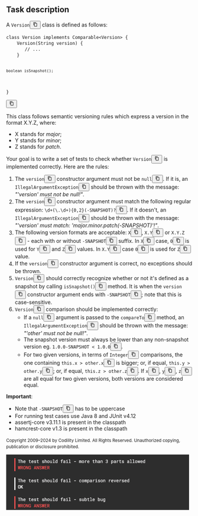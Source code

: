 <div class="TaskDescription__StandardTaskDescription-sc-7m9k5q-3 kHwARi"><h2 class="mod-hidden">Task description</h2><div class="TaskDescription__TaskContentWrapper-sc-7m9k5q-2 task-description-content"><p>A <code>Version<span><button class="sc-jSMfEi irFEjw rondo-Typography__root sc-ftvSup gavPPr rondo-Button__root ghost-variant start-icon compact icon CopyableCodeElements__InlineCopyRondoButton-sc-1mdtehs-1 crZcmy basic" type="button" data-analytics-id="task-description:copy-button"><div class="rondo-Button__content-container"><div class="sc-papXJ bYSwmX rondo-Button__icon-wrapper"><svg xmlns="http://www.w3.org/2000/svg" width="1em" height="1em" viewBox="0 0 24 24"><g fill="none" fill-rule="evenodd"><path d="M0 0h24v24H0z"></path><path fill="currentColor" d="M15.117 2H5.29C4.305 2 3.5 2.818 3.5 3.818v11.833a.895.895 0 0 0 1.79 0V3.818h9.827a.91.91 0 0 0 0-1.818m3.594 3.636H8.868c-.984 0-1.79.819-1.79 1.819v12.727c0 1 .806 1.818 1.79 1.818h9.843c.984 0 1.789-.818 1.789-1.818V7.455c0-1-.805-1.819-1.79-1.819m-1 14.546H9.868a1 1 0 0 1-1-1V8.455a1 1 0 0 1 1-1h7.843a1 1 0 0 1 1 1v10.727a1 1 0 0 1-1 1"></path></g></svg></div></div></button></span></code> class is defined as follows:</p>
<pre class="CopyableCodeElements__StyledPre-sc-1mdtehs-0 dhpwcq"><code class="language-java">class Version implements Comparable&lt;Version&gt; {
    Version(String version) {
       // ...
    }

    boolean isSnapshot();
}
</code><div><button class="sc-jSMfEi irFEjw rondo-Typography__root sc-ftvSup gavPPr rondo-Button__root ghost-variant start-icon compact icon basic" type="button" data-analytics-id="task-description:copy-button"><div class="rondo-Button__content-container"><div class="sc-papXJ bYSwmX rondo-Button__icon-wrapper"><svg xmlns="http://www.w3.org/2000/svg" width="1em" height="1em" viewBox="0 0 24 24"><g fill="none" fill-rule="evenodd"><path d="M0 0h24v24H0z"></path><path fill="currentColor" d="M15.117 2H5.29C4.305 2 3.5 2.818 3.5 3.818v11.833a.895.895 0 0 0 1.79 0V3.818h9.827a.91.91 0 0 0 0-1.818m3.594 3.636H8.868c-.984 0-1.79.819-1.79 1.819v12.727c0 1 .806 1.818 1.79 1.818h9.843c.984 0 1.789-.818 1.789-1.818V7.455c0-1-.805-1.819-1.79-1.819m-1 14.546H9.868a1 1 0 0 1-1-1V8.455a1 1 0 0 1 1-1h7.843a1 1 0 0 1 1 1v10.727a1 1 0 0 1-1 1"></path></g></svg></div></div></button></div></pre>
<p>This class follows semantic versioning rules which express a version in the format X.Y.Z, where:</p>
<ul>
<li>X stands for <em>major</em>;</li>
<li>Y stands for <em>minor</em>;</li>
<li>Z stands for <em>patch</em>.</li>
</ul>
<p>Your goal is to write a set of tests to check whether <code>Version<span><button class="sc-jSMfEi irFEjw rondo-Typography__root sc-ftvSup gavPPr rondo-Button__root ghost-variant start-icon compact icon CopyableCodeElements__InlineCopyRondoButton-sc-1mdtehs-1 crZcmy basic" type="button" data-analytics-id="task-description:copy-button"><div class="rondo-Button__content-container"><div class="sc-papXJ bYSwmX rondo-Button__icon-wrapper"><svg xmlns="http://www.w3.org/2000/svg" width="1em" height="1em" viewBox="0 0 24 24"><g fill="none" fill-rule="evenodd"><path d="M0 0h24v24H0z"></path><path fill="currentColor" d="M15.117 2H5.29C4.305 2 3.5 2.818 3.5 3.818v11.833a.895.895 0 0 0 1.79 0V3.818h9.827a.91.91 0 0 0 0-1.818m3.594 3.636H8.868c-.984 0-1.79.819-1.79 1.819v12.727c0 1 .806 1.818 1.79 1.818h9.843c.984 0 1.789-.818 1.789-1.818V7.455c0-1-.805-1.819-1.79-1.819m-1 14.546H9.868a1 1 0 0 1-1-1V8.455a1 1 0 0 1 1-1h7.843a1 1 0 0 1 1 1v10.727a1 1 0 0 1-1 1"></path></g></svg></div></div></button></span></code> is implemented correctly. Here are the rules:</p>
<ol>
<li>The <code>version<span><button class="sc-jSMfEi irFEjw rondo-Typography__root sc-ftvSup gavPPr rondo-Button__root ghost-variant start-icon compact icon CopyableCodeElements__InlineCopyRondoButton-sc-1mdtehs-1 crZcmy basic" type="button" data-analytics-id="task-description:copy-button"><div class="rondo-Button__content-container"><div class="sc-papXJ bYSwmX rondo-Button__icon-wrapper"><svg xmlns="http://www.w3.org/2000/svg" width="1em" height="1em" viewBox="0 0 24 24"><g fill="none" fill-rule="evenodd"><path d="M0 0h24v24H0z"></path><path fill="currentColor" d="M15.117 2H5.29C4.305 2 3.5 2.818 3.5 3.818v11.833a.895.895 0 0 0 1.79 0V3.818h9.827a.91.91 0 0 0 0-1.818m3.594 3.636H8.868c-.984 0-1.79.819-1.79 1.819v12.727c0 1 .806 1.818 1.79 1.818h9.843c.984 0 1.789-.818 1.789-1.818V7.455c0-1-.805-1.819-1.79-1.819m-1 14.546H9.868a1 1 0 0 1-1-1V8.455a1 1 0 0 1 1-1h7.843a1 1 0 0 1 1 1v10.727a1 1 0 0 1-1 1"></path></g></svg></div></div></button></span></code> constructor argument must not be <code>null<span><button class="sc-jSMfEi irFEjw rondo-Typography__root sc-ftvSup gavPPr rondo-Button__root ghost-variant start-icon compact icon CopyableCodeElements__InlineCopyRondoButton-sc-1mdtehs-1 crZcmy basic" type="button" data-analytics-id="task-description:copy-button"><div class="rondo-Button__content-container"><div class="sc-papXJ bYSwmX rondo-Button__icon-wrapper"><svg xmlns="http://www.w3.org/2000/svg" width="1em" height="1em" viewBox="0 0 24 24"><g fill="none" fill-rule="evenodd"><path d="M0 0h24v24H0z"></path><path fill="currentColor" d="M15.117 2H5.29C4.305 2 3.5 2.818 3.5 3.818v11.833a.895.895 0 0 0 1.79 0V3.818h9.827a.91.91 0 0 0 0-1.818m3.594 3.636H8.868c-.984 0-1.79.819-1.79 1.819v12.727c0 1 .806 1.818 1.79 1.818h9.843c.984 0 1.789-.818 1.789-1.818V7.455c0-1-.805-1.819-1.79-1.819m-1 14.546H9.868a1 1 0 0 1-1-1V8.455a1 1 0 0 1 1-1h7.843a1 1 0 0 1 1 1v10.727a1 1 0 0 1-1 1"></path></g></svg></div></div></button></span></code>. If it is, an <code>IllegalArgumentException<span><button class="sc-jSMfEi irFEjw rondo-Typography__root sc-ftvSup gavPPr rondo-Button__root ghost-variant start-icon compact icon CopyableCodeElements__InlineCopyRondoButton-sc-1mdtehs-1 crZcmy basic" type="button" data-analytics-id="task-description:copy-button"><div class="rondo-Button__content-container"><div class="sc-papXJ bYSwmX rondo-Button__icon-wrapper"><svg xmlns="http://www.w3.org/2000/svg" width="1em" height="1em" viewBox="0 0 24 24"><g fill="none" fill-rule="evenodd"><path d="M0 0h24v24H0z"></path><path fill="currentColor" d="M15.117 2H5.29C4.305 2 3.5 2.818 3.5 3.818v11.833a.895.895 0 0 0 1.79 0V3.818h9.827a.91.91 0 0 0 0-1.818m3.594 3.636H8.868c-.984 0-1.79.819-1.79 1.819v12.727c0 1 .806 1.818 1.79 1.818h9.843c.984 0 1.789-.818 1.789-1.818V7.455c0-1-.805-1.819-1.79-1.819m-1 14.546H9.868a1 1 0 0 1-1-1V8.455a1 1 0 0 1 1-1h7.843a1 1 0 0 1 1 1v10.727a1 1 0 0 1-1 1"></path></g></svg></div></div></button></span></code> should be thrown with the message: <em>"'version' must not be null!"</em>.</li>
<li>The <code>version<span><button class="sc-jSMfEi irFEjw rondo-Typography__root sc-ftvSup gavPPr rondo-Button__root ghost-variant start-icon compact icon CopyableCodeElements__InlineCopyRondoButton-sc-1mdtehs-1 crZcmy basic" type="button" data-analytics-id="task-description:copy-button"><div class="rondo-Button__content-container"><div class="sc-papXJ bYSwmX rondo-Button__icon-wrapper"><svg xmlns="http://www.w3.org/2000/svg" width="1em" height="1em" viewBox="0 0 24 24"><g fill="none" fill-rule="evenodd"><path d="M0 0h24v24H0z"></path><path fill="currentColor" d="M15.117 2H5.29C4.305 2 3.5 2.818 3.5 3.818v11.833a.895.895 0 0 0 1.79 0V3.818h9.827a.91.91 0 0 0 0-1.818m3.594 3.636H8.868c-.984 0-1.79.819-1.79 1.819v12.727c0 1 .806 1.818 1.79 1.818h9.843c.984 0 1.789-.818 1.789-1.818V7.455c0-1-.805-1.819-1.79-1.819m-1 14.546H9.868a1 1 0 0 1-1-1V8.455a1 1 0 0 1 1-1h7.843a1 1 0 0 1 1 1v10.727a1 1 0 0 1-1 1"></path></g></svg></div></div></button></span></code> constructor argument must match the following regular expression: <code>\d+(\.\d+){0,2}(-SNAPSHOT)?<span><button class="sc-jSMfEi irFEjw rondo-Typography__root sc-ftvSup gavPPr rondo-Button__root ghost-variant start-icon compact icon CopyableCodeElements__InlineCopyRondoButton-sc-1mdtehs-1 crZcmy basic" type="button" data-analytics-id="task-description:copy-button"><div class="rondo-Button__content-container"><div class="sc-papXJ bYSwmX rondo-Button__icon-wrapper"><svg xmlns="http://www.w3.org/2000/svg" width="1em" height="1em" viewBox="0 0 24 24"><g fill="none" fill-rule="evenodd"><path d="M0 0h24v24H0z"></path><path fill="currentColor" d="M15.117 2H5.29C4.305 2 3.5 2.818 3.5 3.818v11.833a.895.895 0 0 0 1.79 0V3.818h9.827a.91.91 0 0 0 0-1.818m3.594 3.636H8.868c-.984 0-1.79.819-1.79 1.819v12.727c0 1 .806 1.818 1.79 1.818h9.843c.984 0 1.789-.818 1.789-1.818V7.455c0-1-.805-1.819-1.79-1.819m-1 14.546H9.868a1 1 0 0 1-1-1V8.455a1 1 0 0 1 1-1h7.843a1 1 0 0 1 1 1v10.727a1 1 0 0 1-1 1"></path></g></svg></div></div></button></span></code>. If it doesn't, an <code>IllegalArgumentException<span><button class="sc-jSMfEi irFEjw rondo-Typography__root sc-ftvSup gavPPr rondo-Button__root ghost-variant start-icon compact icon CopyableCodeElements__InlineCopyRondoButton-sc-1mdtehs-1 crZcmy basic" type="button" data-analytics-id="task-description:copy-button"><div class="rondo-Button__content-container"><div class="sc-papXJ bYSwmX rondo-Button__icon-wrapper"><svg xmlns="http://www.w3.org/2000/svg" width="1em" height="1em" viewBox="0 0 24 24"><g fill="none" fill-rule="evenodd"><path d="M0 0h24v24H0z"></path><path fill="currentColor" d="M15.117 2H5.29C4.305 2 3.5 2.818 3.5 3.818v11.833a.895.895 0 0 0 1.79 0V3.818h9.827a.91.91 0 0 0 0-1.818m3.594 3.636H8.868c-.984 0-1.79.819-1.79 1.819v12.727c0 1 .806 1.818 1.79 1.818h9.843c.984 0 1.789-.818 1.789-1.818V7.455c0-1-.805-1.819-1.79-1.819m-1 14.546H9.868a1 1 0 0 1-1-1V8.455a1 1 0 0 1 1-1h7.843a1 1 0 0 1 1 1v10.727a1 1 0 0 1-1 1"></path></g></svg></div></div></button></span></code> should be thrown with the message: <em>"'version' must match: 'major.minor.patch(-SNAPSHOT)'!"</em>.</li>
<li>The following version formats are acceptable: <code>X<span><button class="sc-jSMfEi irFEjw rondo-Typography__root sc-ftvSup gavPPr rondo-Button__root ghost-variant start-icon compact icon CopyableCodeElements__InlineCopyRondoButton-sc-1mdtehs-1 crZcmy basic" type="button" data-analytics-id="task-description:copy-button"><div class="rondo-Button__content-container"><div class="sc-papXJ bYSwmX rondo-Button__icon-wrapper"><svg xmlns="http://www.w3.org/2000/svg" width="1em" height="1em" viewBox="0 0 24 24"><g fill="none" fill-rule="evenodd"><path d="M0 0h24v24H0z"></path><path fill="currentColor" d="M15.117 2H5.29C4.305 2 3.5 2.818 3.5 3.818v11.833a.895.895 0 0 0 1.79 0V3.818h9.827a.91.91 0 0 0 0-1.818m3.594 3.636H8.868c-.984 0-1.79.819-1.79 1.819v12.727c0 1 .806 1.818 1.79 1.818h9.843c.984 0 1.789-.818 1.789-1.818V7.455c0-1-.805-1.819-1.79-1.819m-1 14.546H9.868a1 1 0 0 1-1-1V8.455a1 1 0 0 1 1-1h7.843a1 1 0 0 1 1 1v10.727a1 1 0 0 1-1 1"></path></g></svg></div></div></button></span></code>, <code>X.Y<span><button class="sc-jSMfEi irFEjw rondo-Typography__root sc-ftvSup gavPPr rondo-Button__root ghost-variant start-icon compact icon CopyableCodeElements__InlineCopyRondoButton-sc-1mdtehs-1 crZcmy basic" type="button" data-analytics-id="task-description:copy-button"><div class="rondo-Button__content-container"><div class="sc-papXJ bYSwmX rondo-Button__icon-wrapper"><svg xmlns="http://www.w3.org/2000/svg" width="1em" height="1em" viewBox="0 0 24 24"><g fill="none" fill-rule="evenodd"><path d="M0 0h24v24H0z"></path><path fill="currentColor" d="M15.117 2H5.29C4.305 2 3.5 2.818 3.5 3.818v11.833a.895.895 0 0 0 1.79 0V3.818h9.827a.91.91 0 0 0 0-1.818m3.594 3.636H8.868c-.984 0-1.79.819-1.79 1.819v12.727c0 1 .806 1.818 1.79 1.818h9.843c.984 0 1.789-.818 1.789-1.818V7.455c0-1-.805-1.819-1.79-1.819m-1 14.546H9.868a1 1 0 0 1-1-1V8.455a1 1 0 0 1 1-1h7.843a1 1 0 0 1 1 1v10.727a1 1 0 0 1-1 1"></path></g></svg></div></div></button></span></code> or <code>X.Y.Z<span><button class="sc-jSMfEi irFEjw rondo-Typography__root sc-ftvSup gavPPr rondo-Button__root ghost-variant start-icon compact icon CopyableCodeElements__InlineCopyRondoButton-sc-1mdtehs-1 crZcmy basic" type="button" data-analytics-id="task-description:copy-button"><div class="rondo-Button__content-container"><div class="sc-papXJ bYSwmX rondo-Button__icon-wrapper"><svg xmlns="http://www.w3.org/2000/svg" width="1em" height="1em" viewBox="0 0 24 24"><g fill="none" fill-rule="evenodd"><path d="M0 0h24v24H0z"></path><path fill="currentColor" d="M15.117 2H5.29C4.305 2 3.5 2.818 3.5 3.818v11.833a.895.895 0 0 0 1.79 0V3.818h9.827a.91.91 0 0 0 0-1.818m3.594 3.636H8.868c-.984 0-1.79.819-1.79 1.819v12.727c0 1 .806 1.818 1.79 1.818h9.843c.984 0 1.789-.818 1.789-1.818V7.455c0-1-.805-1.819-1.79-1.819m-1 14.546H9.868a1 1 0 0 1-1-1V8.455a1 1 0 0 1 1-1h7.843a1 1 0 0 1 1 1v10.727a1 1 0 0 1-1 1"></path></g></svg></div></div></button></span></code> - each with or without <code>-SNAPSHOT<span><button class="sc-jSMfEi irFEjw rondo-Typography__root sc-ftvSup gavPPr rondo-Button__root ghost-variant start-icon compact icon CopyableCodeElements__InlineCopyRondoButton-sc-1mdtehs-1 crZcmy basic" type="button" data-analytics-id="task-description:copy-button"><div class="rondo-Button__content-container"><div class="sc-papXJ bYSwmX rondo-Button__icon-wrapper"><svg xmlns="http://www.w3.org/2000/svg" width="1em" height="1em" viewBox="0 0 24 24"><g fill="none" fill-rule="evenodd"><path d="M0 0h24v24H0z"></path><path fill="currentColor" d="M15.117 2H5.29C4.305 2 3.5 2.818 3.5 3.818v11.833a.895.895 0 0 0 1.79 0V3.818h9.827a.91.91 0 0 0 0-1.818m3.594 3.636H8.868c-.984 0-1.79.819-1.79 1.819v12.727c0 1 .806 1.818 1.79 1.818h9.843c.984 0 1.789-.818 1.789-1.818V7.455c0-1-.805-1.819-1.79-1.819m-1 14.546H9.868a1 1 0 0 1-1-1V8.455a1 1 0 0 1 1-1h7.843a1 1 0 0 1 1 1v10.727a1 1 0 0 1-1 1"></path></g></svg></div></div></button></span></code> suffix. In <code>X<span><button class="sc-jSMfEi irFEjw rondo-Typography__root sc-ftvSup gavPPr rondo-Button__root ghost-variant start-icon compact icon CopyableCodeElements__InlineCopyRondoButton-sc-1mdtehs-1 crZcmy basic" type="button" data-analytics-id="task-description:copy-button"><div class="rondo-Button__content-container"><div class="sc-papXJ bYSwmX rondo-Button__icon-wrapper"><svg xmlns="http://www.w3.org/2000/svg" width="1em" height="1em" viewBox="0 0 24 24"><g fill="none" fill-rule="evenodd"><path d="M0 0h24v24H0z"></path><path fill="currentColor" d="M15.117 2H5.29C4.305 2 3.5 2.818 3.5 3.818v11.833a.895.895 0 0 0 1.79 0V3.818h9.827a.91.91 0 0 0 0-1.818m3.594 3.636H8.868c-.984 0-1.79.819-1.79 1.819v12.727c0 1 .806 1.818 1.79 1.818h9.843c.984 0 1.789-.818 1.789-1.818V7.455c0-1-.805-1.819-1.79-1.819m-1 14.546H9.868a1 1 0 0 1-1-1V8.455a1 1 0 0 1 1-1h7.843a1 1 0 0 1 1 1v10.727a1 1 0 0 1-1 1"></path></g></svg></div></div></button></span></code> case, <code>0<span><button class="sc-jSMfEi irFEjw rondo-Typography__root sc-ftvSup gavPPr rondo-Button__root ghost-variant start-icon compact icon CopyableCodeElements__InlineCopyRondoButton-sc-1mdtehs-1 crZcmy basic" type="button" data-analytics-id="task-description:copy-button"><div class="rondo-Button__content-container"><div class="sc-papXJ bYSwmX rondo-Button__icon-wrapper"><svg xmlns="http://www.w3.org/2000/svg" width="1em" height="1em" viewBox="0 0 24 24"><g fill="none" fill-rule="evenodd"><path d="M0 0h24v24H0z"></path><path fill="currentColor" d="M15.117 2H5.29C4.305 2 3.5 2.818 3.5 3.818v11.833a.895.895 0 0 0 1.79 0V3.818h9.827a.91.91 0 0 0 0-1.818m3.594 3.636H8.868c-.984 0-1.79.819-1.79 1.819v12.727c0 1 .806 1.818 1.79 1.818h9.843c.984 0 1.789-.818 1.789-1.818V7.455c0-1-.805-1.819-1.79-1.819m-1 14.546H9.868a1 1 0 0 1-1-1V8.455a1 1 0 0 1 1-1h7.843a1 1 0 0 1 1 1v10.727a1 1 0 0 1-1 1"></path></g></svg></div></div></button></span></code> is used for <code>Y<span><button class="sc-jSMfEi irFEjw rondo-Typography__root sc-ftvSup gavPPr rondo-Button__root ghost-variant start-icon compact icon CopyableCodeElements__InlineCopyRondoButton-sc-1mdtehs-1 crZcmy basic" type="button" data-analytics-id="task-description:copy-button"><div class="rondo-Button__content-container"><div class="sc-papXJ bYSwmX rondo-Button__icon-wrapper"><svg xmlns="http://www.w3.org/2000/svg" width="1em" height="1em" viewBox="0 0 24 24"><g fill="none" fill-rule="evenodd"><path d="M0 0h24v24H0z"></path><path fill="currentColor" d="M15.117 2H5.29C4.305 2 3.5 2.818 3.5 3.818v11.833a.895.895 0 0 0 1.79 0V3.818h9.827a.91.91 0 0 0 0-1.818m3.594 3.636H8.868c-.984 0-1.79.819-1.79 1.819v12.727c0 1 .806 1.818 1.79 1.818h9.843c.984 0 1.789-.818 1.789-1.818V7.455c0-1-.805-1.819-1.79-1.819m-1 14.546H9.868a1 1 0 0 1-1-1V8.455a1 1 0 0 1 1-1h7.843a1 1 0 0 1 1 1v10.727a1 1 0 0 1-1 1"></path></g></svg></div></div></button></span></code> and <code>Z<span><button class="sc-jSMfEi irFEjw rondo-Typography__root sc-ftvSup gavPPr rondo-Button__root ghost-variant start-icon compact icon CopyableCodeElements__InlineCopyRondoButton-sc-1mdtehs-1 crZcmy basic" type="button" data-analytics-id="task-description:copy-button"><div class="rondo-Button__content-container"><div class="sc-papXJ bYSwmX rondo-Button__icon-wrapper"><svg xmlns="http://www.w3.org/2000/svg" width="1em" height="1em" viewBox="0 0 24 24"><g fill="none" fill-rule="evenodd"><path d="M0 0h24v24H0z"></path><path fill="currentColor" d="M15.117 2H5.29C4.305 2 3.5 2.818 3.5 3.818v11.833a.895.895 0 0 0 1.79 0V3.818h9.827a.91.91 0 0 0 0-1.818m3.594 3.636H8.868c-.984 0-1.79.819-1.79 1.819v12.727c0 1 .806 1.818 1.79 1.818h9.843c.984 0 1.789-.818 1.789-1.818V7.455c0-1-.805-1.819-1.79-1.819m-1 14.546H9.868a1 1 0 0 1-1-1V8.455a1 1 0 0 1 1-1h7.843a1 1 0 0 1 1 1v10.727a1 1 0 0 1-1 1"></path></g></svg></div></div></button></span></code> values. In <code>X.Y<span><button class="sc-jSMfEi irFEjw rondo-Typography__root sc-ftvSup gavPPr rondo-Button__root ghost-variant start-icon compact icon CopyableCodeElements__InlineCopyRondoButton-sc-1mdtehs-1 crZcmy basic" type="button" data-analytics-id="task-description:copy-button"><div class="rondo-Button__content-container"><div class="sc-papXJ bYSwmX rondo-Button__icon-wrapper"><svg xmlns="http://www.w3.org/2000/svg" width="1em" height="1em" viewBox="0 0 24 24"><g fill="none" fill-rule="evenodd"><path d="M0 0h24v24H0z"></path><path fill="currentColor" d="M15.117 2H5.29C4.305 2 3.5 2.818 3.5 3.818v11.833a.895.895 0 0 0 1.79 0V3.818h9.827a.91.91 0 0 0 0-1.818m3.594 3.636H8.868c-.984 0-1.79.819-1.79 1.819v12.727c0 1 .806 1.818 1.79 1.818h9.843c.984 0 1.789-.818 1.789-1.818V7.455c0-1-.805-1.819-1.79-1.819m-1 14.546H9.868a1 1 0 0 1-1-1V8.455a1 1 0 0 1 1-1h7.843a1 1 0 0 1 1 1v10.727a1 1 0 0 1-1 1"></path></g></svg></div></div></button></span></code> case <code>0<span><button class="sc-jSMfEi irFEjw rondo-Typography__root sc-ftvSup gavPPr rondo-Button__root ghost-variant start-icon compact icon CopyableCodeElements__InlineCopyRondoButton-sc-1mdtehs-1 crZcmy basic" type="button" data-analytics-id="task-description:copy-button"><div class="rondo-Button__content-container"><div class="sc-papXJ bYSwmX rondo-Button__icon-wrapper"><svg xmlns="http://www.w3.org/2000/svg" width="1em" height="1em" viewBox="0 0 24 24"><g fill="none" fill-rule="evenodd"><path d="M0 0h24v24H0z"></path><path fill="currentColor" d="M15.117 2H5.29C4.305 2 3.5 2.818 3.5 3.818v11.833a.895.895 0 0 0 1.79 0V3.818h9.827a.91.91 0 0 0 0-1.818m3.594 3.636H8.868c-.984 0-1.79.819-1.79 1.819v12.727c0 1 .806 1.818 1.79 1.818h9.843c.984 0 1.789-.818 1.789-1.818V7.455c0-1-.805-1.819-1.79-1.819m-1 14.546H9.868a1 1 0 0 1-1-1V8.455a1 1 0 0 1 1-1h7.843a1 1 0 0 1 1 1v10.727a1 1 0 0 1-1 1"></path></g></svg></div></div></button></span></code> is used for <code>Z<span><button class="sc-jSMfEi irFEjw rondo-Typography__root sc-ftvSup gavPPr rondo-Button__root ghost-variant start-icon compact icon CopyableCodeElements__InlineCopyRondoButton-sc-1mdtehs-1 crZcmy basic" type="button" data-analytics-id="task-description:copy-button"><div class="rondo-Button__content-container"><div class="sc-papXJ bYSwmX rondo-Button__icon-wrapper"><svg xmlns="http://www.w3.org/2000/svg" width="1em" height="1em" viewBox="0 0 24 24"><g fill="none" fill-rule="evenodd"><path d="M0 0h24v24H0z"></path><path fill="currentColor" d="M15.117 2H5.29C4.305 2 3.5 2.818 3.5 3.818v11.833a.895.895 0 0 0 1.79 0V3.818h9.827a.91.91 0 0 0 0-1.818m3.594 3.636H8.868c-.984 0-1.79.819-1.79 1.819v12.727c0 1 .806 1.818 1.79 1.818h9.843c.984 0 1.789-.818 1.789-1.818V7.455c0-1-.805-1.819-1.79-1.819m-1 14.546H9.868a1 1 0 0 1-1-1V8.455a1 1 0 0 1 1-1h7.843a1 1 0 0 1 1 1v10.727a1 1 0 0 1-1 1"></path></g></svg></div></div></button></span></code> value.</li>
<li>If the <code>version<span><button class="sc-jSMfEi irFEjw rondo-Typography__root sc-ftvSup gavPPr rondo-Button__root ghost-variant start-icon compact icon CopyableCodeElements__InlineCopyRondoButton-sc-1mdtehs-1 crZcmy basic" type="button" data-analytics-id="task-description:copy-button"><div class="rondo-Button__content-container"><div class="sc-papXJ bYSwmX rondo-Button__icon-wrapper"><svg xmlns="http://www.w3.org/2000/svg" width="1em" height="1em" viewBox="0 0 24 24"><g fill="none" fill-rule="evenodd"><path d="M0 0h24v24H0z"></path><path fill="currentColor" d="M15.117 2H5.29C4.305 2 3.5 2.818 3.5 3.818v11.833a.895.895 0 0 0 1.79 0V3.818h9.827a.91.91 0 0 0 0-1.818m3.594 3.636H8.868c-.984 0-1.79.819-1.79 1.819v12.727c0 1 .806 1.818 1.79 1.818h9.843c.984 0 1.789-.818 1.789-1.818V7.455c0-1-.805-1.819-1.79-1.819m-1 14.546H9.868a1 1 0 0 1-1-1V8.455a1 1 0 0 1 1-1h7.843a1 1 0 0 1 1 1v10.727a1 1 0 0 1-1 1"></path></g></svg></div></div></button></span></code> constructor argument is correct, no exceptions should be thrown.</li>
<li><code>Version<span><button class="sc-jSMfEi irFEjw rondo-Typography__root sc-ftvSup gavPPr rondo-Button__root ghost-variant start-icon compact icon CopyableCodeElements__InlineCopyRondoButton-sc-1mdtehs-1 crZcmy basic" type="button" data-analytics-id="task-description:copy-button"><div class="rondo-Button__content-container"><div class="sc-papXJ bYSwmX rondo-Button__icon-wrapper"><svg xmlns="http://www.w3.org/2000/svg" width="1em" height="1em" viewBox="0 0 24 24"><g fill="none" fill-rule="evenodd"><path d="M0 0h24v24H0z"></path><path fill="currentColor" d="M15.117 2H5.29C4.305 2 3.5 2.818 3.5 3.818v11.833a.895.895 0 0 0 1.79 0V3.818h9.827a.91.91 0 0 0 0-1.818m3.594 3.636H8.868c-.984 0-1.79.819-1.79 1.819v12.727c0 1 .806 1.818 1.79 1.818h9.843c.984 0 1.789-.818 1.789-1.818V7.455c0-1-.805-1.819-1.79-1.819m-1 14.546H9.868a1 1 0 0 1-1-1V8.455a1 1 0 0 1 1-1h7.843a1 1 0 0 1 1 1v10.727a1 1 0 0 1-1 1"></path></g></svg></div></div></button></span></code> should correctly recognize whether or not it's defined as a snapshot by calling <code>isSnapshot()<span><button class="sc-jSMfEi irFEjw rondo-Typography__root sc-ftvSup gavPPr rondo-Button__root ghost-variant start-icon compact icon CopyableCodeElements__InlineCopyRondoButton-sc-1mdtehs-1 crZcmy basic" type="button" data-analytics-id="task-description:copy-button"><div class="rondo-Button__content-container"><div class="sc-papXJ bYSwmX rondo-Button__icon-wrapper"><svg xmlns="http://www.w3.org/2000/svg" width="1em" height="1em" viewBox="0 0 24 24"><g fill="none" fill-rule="evenodd"><path d="M0 0h24v24H0z"></path><path fill="currentColor" d="M15.117 2H5.29C4.305 2 3.5 2.818 3.5 3.818v11.833a.895.895 0 0 0 1.79 0V3.818h9.827a.91.91 0 0 0 0-1.818m3.594 3.636H8.868c-.984 0-1.79.819-1.79 1.819v12.727c0 1 .806 1.818 1.79 1.818h9.843c.984 0 1.789-.818 1.789-1.818V7.455c0-1-.805-1.819-1.79-1.819m-1 14.546H9.868a1 1 0 0 1-1-1V8.455a1 1 0 0 1 1-1h7.843a1 1 0 0 1 1 1v10.727a1 1 0 0 1-1 1"></path></g></svg></div></div></button></span></code> method. It is when the <code>version<span><button class="sc-jSMfEi irFEjw rondo-Typography__root sc-ftvSup gavPPr rondo-Button__root ghost-variant start-icon compact icon CopyableCodeElements__InlineCopyRondoButton-sc-1mdtehs-1 crZcmy basic" type="button" data-analytics-id="task-description:copy-button"><div class="rondo-Button__content-container"><div class="sc-papXJ bYSwmX rondo-Button__icon-wrapper"><svg xmlns="http://www.w3.org/2000/svg" width="1em" height="1em" viewBox="0 0 24 24"><g fill="none" fill-rule="evenodd"><path d="M0 0h24v24H0z"></path><path fill="currentColor" d="M15.117 2H5.29C4.305 2 3.5 2.818 3.5 3.818v11.833a.895.895 0 0 0 1.79 0V3.818h9.827a.91.91 0 0 0 0-1.818m3.594 3.636H8.868c-.984 0-1.79.819-1.79 1.819v12.727c0 1 .806 1.818 1.79 1.818h9.843c.984 0 1.789-.818 1.789-1.818V7.455c0-1-.805-1.819-1.79-1.819m-1 14.546H9.868a1 1 0 0 1-1-1V8.455a1 1 0 0 1 1-1h7.843a1 1 0 0 1 1 1v10.727a1 1 0 0 1-1 1"></path></g></svg></div></div></button></span></code> constructor argument ends with <code>-SNAPSHOT<span><button class="sc-jSMfEi irFEjw rondo-Typography__root sc-ftvSup gavPPr rondo-Button__root ghost-variant start-icon compact icon CopyableCodeElements__InlineCopyRondoButton-sc-1mdtehs-1 crZcmy basic" type="button" data-analytics-id="task-description:copy-button"><div class="rondo-Button__content-container"><div class="sc-papXJ bYSwmX rondo-Button__icon-wrapper"><svg xmlns="http://www.w3.org/2000/svg" width="1em" height="1em" viewBox="0 0 24 24"><g fill="none" fill-rule="evenodd"><path d="M0 0h24v24H0z"></path><path fill="currentColor" d="M15.117 2H5.29C4.305 2 3.5 2.818 3.5 3.818v11.833a.895.895 0 0 0 1.79 0V3.818h9.827a.91.91 0 0 0 0-1.818m3.594 3.636H8.868c-.984 0-1.79.819-1.79 1.819v12.727c0 1 .806 1.818 1.79 1.818h9.843c.984 0 1.789-.818 1.789-1.818V7.455c0-1-.805-1.819-1.79-1.819m-1 14.546H9.868a1 1 0 0 1-1-1V8.455a1 1 0 0 1 1-1h7.843a1 1 0 0 1 1 1v10.727a1 1 0 0 1-1 1"></path></g></svg></div></div></button></span></code>; note that this is case-sensitive.</li>
<li><code>Version<span><button class="sc-jSMfEi irFEjw rondo-Typography__root sc-ftvSup gavPPr rondo-Button__root ghost-variant start-icon compact icon CopyableCodeElements__InlineCopyRondoButton-sc-1mdtehs-1 crZcmy basic" type="button" data-analytics-id="task-description:copy-button"><div class="rondo-Button__content-container"><div class="sc-papXJ bYSwmX rondo-Button__icon-wrapper"><svg xmlns="http://www.w3.org/2000/svg" width="1em" height="1em" viewBox="0 0 24 24"><g fill="none" fill-rule="evenodd"><path d="M0 0h24v24H0z"></path><path fill="currentColor" d="M15.117 2H5.29C4.305 2 3.5 2.818 3.5 3.818v11.833a.895.895 0 0 0 1.79 0V3.818h9.827a.91.91 0 0 0 0-1.818m3.594 3.636H8.868c-.984 0-1.79.819-1.79 1.819v12.727c0 1 .806 1.818 1.79 1.818h9.843c.984 0 1.789-.818 1.789-1.818V7.455c0-1-.805-1.819-1.79-1.819m-1 14.546H9.868a1 1 0 0 1-1-1V8.455a1 1 0 0 1 1-1h7.843a1 1 0 0 1 1 1v10.727a1 1 0 0 1-1 1"></path></g></svg></div></div></button></span></code> comparison should be implemented correctly:
<ul>
<li>If a <code>null<span><button class="sc-jSMfEi irFEjw rondo-Typography__root sc-ftvSup gavPPr rondo-Button__root ghost-variant start-icon compact icon CopyableCodeElements__InlineCopyRondoButton-sc-1mdtehs-1 crZcmy basic" type="button" data-analytics-id="task-description:copy-button"><div class="rondo-Button__content-container"><div class="sc-papXJ bYSwmX rondo-Button__icon-wrapper"><svg xmlns="http://www.w3.org/2000/svg" width="1em" height="1em" viewBox="0 0 24 24"><g fill="none" fill-rule="evenodd"><path d="M0 0h24v24H0z"></path><path fill="currentColor" d="M15.117 2H5.29C4.305 2 3.5 2.818 3.5 3.818v11.833a.895.895 0 0 0 1.79 0V3.818h9.827a.91.91 0 0 0 0-1.818m3.594 3.636H8.868c-.984 0-1.79.819-1.79 1.819v12.727c0 1 .806 1.818 1.79 1.818h9.843c.984 0 1.789-.818 1.789-1.818V7.455c0-1-.805-1.819-1.79-1.819m-1 14.546H9.868a1 1 0 0 1-1-1V8.455a1 1 0 0 1 1-1h7.843a1 1 0 0 1 1 1v10.727a1 1 0 0 1-1 1"></path></g></svg></div></div></button></span></code> argument is passed to the <code>compareTo<span><button class="sc-jSMfEi irFEjw rondo-Typography__root sc-ftvSup gavPPr rondo-Button__root ghost-variant start-icon compact icon CopyableCodeElements__InlineCopyRondoButton-sc-1mdtehs-1 crZcmy basic" type="button" data-analytics-id="task-description:copy-button"><div class="rondo-Button__content-container"><div class="sc-papXJ bYSwmX rondo-Button__icon-wrapper"><svg xmlns="http://www.w3.org/2000/svg" width="1em" height="1em" viewBox="0 0 24 24"><g fill="none" fill-rule="evenodd"><path d="M0 0h24v24H0z"></path><path fill="currentColor" d="M15.117 2H5.29C4.305 2 3.5 2.818 3.5 3.818v11.833a.895.895 0 0 0 1.79 0V3.818h9.827a.91.91 0 0 0 0-1.818m3.594 3.636H8.868c-.984 0-1.79.819-1.79 1.819v12.727c0 1 .806 1.818 1.79 1.818h9.843c.984 0 1.789-.818 1.789-1.818V7.455c0-1-.805-1.819-1.79-1.819m-1 14.546H9.868a1 1 0 0 1-1-1V8.455a1 1 0 0 1 1-1h7.843a1 1 0 0 1 1 1v10.727a1 1 0 0 1-1 1"></path></g></svg></div></div></button></span></code> method, an <code>IllegalArgumentException<span><button class="sc-jSMfEi irFEjw rondo-Typography__root sc-ftvSup gavPPr rondo-Button__root ghost-variant start-icon compact icon CopyableCodeElements__InlineCopyRondoButton-sc-1mdtehs-1 crZcmy basic" type="button" data-analytics-id="task-description:copy-button"><div class="rondo-Button__content-container"><div class="sc-papXJ bYSwmX rondo-Button__icon-wrapper"><svg xmlns="http://www.w3.org/2000/svg" width="1em" height="1em" viewBox="0 0 24 24"><g fill="none" fill-rule="evenodd"><path d="M0 0h24v24H0z"></path><path fill="currentColor" d="M15.117 2H5.29C4.305 2 3.5 2.818 3.5 3.818v11.833a.895.895 0 0 0 1.79 0V3.818h9.827a.91.91 0 0 0 0-1.818m3.594 3.636H8.868c-.984 0-1.79.819-1.79 1.819v12.727c0 1 .806 1.818 1.79 1.818h9.843c.984 0 1.789-.818 1.789-1.818V7.455c0-1-.805-1.819-1.79-1.819m-1 14.546H9.868a1 1 0 0 1-1-1V8.455a1 1 0 0 1 1-1h7.843a1 1 0 0 1 1 1v10.727a1 1 0 0 1-1 1"></path></g></svg></div></div></button></span></code> should be thrown with the message: <em>"'other' must not be null!"</em>.</li>
<li>The snapshot version must always be lower than any non-snapshot version eg. <code>1.0.0-SNAPSHOT &lt; 1.0.0<span><button class="sc-jSMfEi irFEjw rondo-Typography__root sc-ftvSup gavPPr rondo-Button__root ghost-variant start-icon compact icon CopyableCodeElements__InlineCopyRondoButton-sc-1mdtehs-1 crZcmy basic" type="button" data-analytics-id="task-description:copy-button"><div class="rondo-Button__content-container"><div class="sc-papXJ bYSwmX rondo-Button__icon-wrapper"><svg xmlns="http://www.w3.org/2000/svg" width="1em" height="1em" viewBox="0 0 24 24"><g fill="none" fill-rule="evenodd"><path d="M0 0h24v24H0z"></path><path fill="currentColor" d="M15.117 2H5.29C4.305 2 3.5 2.818 3.5 3.818v11.833a.895.895 0 0 0 1.79 0V3.818h9.827a.91.91 0 0 0 0-1.818m3.594 3.636H8.868c-.984 0-1.79.819-1.79 1.819v12.727c0 1 .806 1.818 1.79 1.818h9.843c.984 0 1.789-.818 1.789-1.818V7.455c0-1-.805-1.819-1.79-1.819m-1 14.546H9.868a1 1 0 0 1-1-1V8.455a1 1 0 0 1 1-1h7.843a1 1 0 0 1 1 1v10.727a1 1 0 0 1-1 1"></path></g></svg></div></div></button></span></code>.</li>
<li>For two given versions, in terms of <code>Integer<span><button class="sc-jSMfEi irFEjw rondo-Typography__root sc-ftvSup gavPPr rondo-Button__root ghost-variant start-icon compact icon CopyableCodeElements__InlineCopyRondoButton-sc-1mdtehs-1 crZcmy basic" type="button" data-analytics-id="task-description:copy-button"><div class="rondo-Button__content-container"><div class="sc-papXJ bYSwmX rondo-Button__icon-wrapper"><svg xmlns="http://www.w3.org/2000/svg" width="1em" height="1em" viewBox="0 0 24 24"><g fill="none" fill-rule="evenodd"><path d="M0 0h24v24H0z"></path><path fill="currentColor" d="M15.117 2H5.29C4.305 2 3.5 2.818 3.5 3.818v11.833a.895.895 0 0 0 1.79 0V3.818h9.827a.91.91 0 0 0 0-1.818m3.594 3.636H8.868c-.984 0-1.79.819-1.79 1.819v12.727c0 1 .806 1.818 1.79 1.818h9.843c.984 0 1.789-.818 1.789-1.818V7.455c0-1-.805-1.819-1.79-1.819m-1 14.546H9.868a1 1 0 0 1-1-1V8.455a1 1 0 0 1 1-1h7.843a1 1 0 0 1 1 1v10.727a1 1 0 0 1-1 1"></path></g></svg></div></div></button></span></code> comparisons, the one containing <code>this.x &gt; other.x<span><button class="sc-jSMfEi irFEjw rondo-Typography__root sc-ftvSup gavPPr rondo-Button__root ghost-variant start-icon compact icon CopyableCodeElements__InlineCopyRondoButton-sc-1mdtehs-1 crZcmy basic" type="button" data-analytics-id="task-description:copy-button"><div class="rondo-Button__content-container"><div class="sc-papXJ bYSwmX rondo-Button__icon-wrapper"><svg xmlns="http://www.w3.org/2000/svg" width="1em" height="1em" viewBox="0 0 24 24"><g fill="none" fill-rule="evenodd"><path d="M0 0h24v24H0z"></path><path fill="currentColor" d="M15.117 2H5.29C4.305 2 3.5 2.818 3.5 3.818v11.833a.895.895 0 0 0 1.79 0V3.818h9.827a.91.91 0 0 0 0-1.818m3.594 3.636H8.868c-.984 0-1.79.819-1.79 1.819v12.727c0 1 .806 1.818 1.79 1.818h9.843c.984 0 1.789-.818 1.789-1.818V7.455c0-1-.805-1.819-1.79-1.819m-1 14.546H9.868a1 1 0 0 1-1-1V8.455a1 1 0 0 1 1-1h7.843a1 1 0 0 1 1 1v10.727a1 1 0 0 1-1 1"></path></g></svg></div></div></button></span></code> is bigger; or, if equal, <code>this.y &gt; other.y<span><button class="sc-jSMfEi irFEjw rondo-Typography__root sc-ftvSup gavPPr rondo-Button__root ghost-variant start-icon compact icon CopyableCodeElements__InlineCopyRondoButton-sc-1mdtehs-1 crZcmy basic" type="button" data-analytics-id="task-description:copy-button"><div class="rondo-Button__content-container"><div class="sc-papXJ bYSwmX rondo-Button__icon-wrapper"><svg xmlns="http://www.w3.org/2000/svg" width="1em" height="1em" viewBox="0 0 24 24"><g fill="none" fill-rule="evenodd"><path d="M0 0h24v24H0z"></path><path fill="currentColor" d="M15.117 2H5.29C4.305 2 3.5 2.818 3.5 3.818v11.833a.895.895 0 0 0 1.79 0V3.818h9.827a.91.91 0 0 0 0-1.818m3.594 3.636H8.868c-.984 0-1.79.819-1.79 1.819v12.727c0 1 .806 1.818 1.79 1.818h9.843c.984 0 1.789-.818 1.789-1.818V7.455c0-1-.805-1.819-1.79-1.819m-1 14.546H9.868a1 1 0 0 1-1-1V8.455a1 1 0 0 1 1-1h7.843a1 1 0 0 1 1 1v10.727a1 1 0 0 1-1 1"></path></g></svg></div></div></button></span></code>; or, if equal, <code>this.z &gt; other.z<span><button class="sc-jSMfEi irFEjw rondo-Typography__root sc-ftvSup gavPPr rondo-Button__root ghost-variant start-icon compact icon CopyableCodeElements__InlineCopyRondoButton-sc-1mdtehs-1 crZcmy basic" type="button" data-analytics-id="task-description:copy-button"><div class="rondo-Button__content-container"><div class="sc-papXJ bYSwmX rondo-Button__icon-wrapper"><svg xmlns="http://www.w3.org/2000/svg" width="1em" height="1em" viewBox="0 0 24 24"><g fill="none" fill-rule="evenodd"><path d="M0 0h24v24H0z"></path><path fill="currentColor" d="M15.117 2H5.29C4.305 2 3.5 2.818 3.5 3.818v11.833a.895.895 0 0 0 1.79 0V3.818h9.827a.91.91 0 0 0 0-1.818m3.594 3.636H8.868c-.984 0-1.79.819-1.79 1.819v12.727c0 1 .806 1.818 1.79 1.818h9.843c.984 0 1.789-.818 1.789-1.818V7.455c0-1-.805-1.819-1.79-1.819m-1 14.546H9.868a1 1 0 0 1-1-1V8.455a1 1 0 0 1 1-1h7.843a1 1 0 0 1 1 1v10.727a1 1 0 0 1-1 1"></path></g></svg></div></div></button></span></code>. If <code>x<span><button class="sc-jSMfEi irFEjw rondo-Typography__root sc-ftvSup gavPPr rondo-Button__root ghost-variant start-icon compact icon CopyableCodeElements__InlineCopyRondoButton-sc-1mdtehs-1 crZcmy basic" type="button" data-analytics-id="task-description:copy-button"><div class="rondo-Button__content-container"><div class="sc-papXJ bYSwmX rondo-Button__icon-wrapper"><svg xmlns="http://www.w3.org/2000/svg" width="1em" height="1em" viewBox="0 0 24 24"><g fill="none" fill-rule="evenodd"><path d="M0 0h24v24H0z"></path><path fill="currentColor" d="M15.117 2H5.29C4.305 2 3.5 2.818 3.5 3.818v11.833a.895.895 0 0 0 1.79 0V3.818h9.827a.91.91 0 0 0 0-1.818m3.594 3.636H8.868c-.984 0-1.79.819-1.79 1.819v12.727c0 1 .806 1.818 1.79 1.818h9.843c.984 0 1.789-.818 1.789-1.818V7.455c0-1-.805-1.819-1.79-1.819m-1 14.546H9.868a1 1 0 0 1-1-1V8.455a1 1 0 0 1 1-1h7.843a1 1 0 0 1 1 1v10.727a1 1 0 0 1-1 1"></path></g></svg></div></div></button></span></code>, <code>y<span><button class="sc-jSMfEi irFEjw rondo-Typography__root sc-ftvSup gavPPr rondo-Button__root ghost-variant start-icon compact icon CopyableCodeElements__InlineCopyRondoButton-sc-1mdtehs-1 crZcmy basic" type="button" data-analytics-id="task-description:copy-button"><div class="rondo-Button__content-container"><div class="sc-papXJ bYSwmX rondo-Button__icon-wrapper"><svg xmlns="http://www.w3.org/2000/svg" width="1em" height="1em" viewBox="0 0 24 24"><g fill="none" fill-rule="evenodd"><path d="M0 0h24v24H0z"></path><path fill="currentColor" d="M15.117 2H5.29C4.305 2 3.5 2.818 3.5 3.818v11.833a.895.895 0 0 0 1.79 0V3.818h9.827a.91.91 0 0 0 0-1.818m3.594 3.636H8.868c-.984 0-1.79.819-1.79 1.819v12.727c0 1 .806 1.818 1.79 1.818h9.843c.984 0 1.789-.818 1.789-1.818V7.455c0-1-.805-1.819-1.79-1.819m-1 14.546H9.868a1 1 0 0 1-1-1V8.455a1 1 0 0 1 1-1h7.843a1 1 0 0 1 1 1v10.727a1 1 0 0 1-1 1"></path></g></svg></div></div></button></span></code>, <code>z<span><button class="sc-jSMfEi irFEjw rondo-Typography__root sc-ftvSup gavPPr rondo-Button__root ghost-variant start-icon compact icon CopyableCodeElements__InlineCopyRondoButton-sc-1mdtehs-1 crZcmy basic" type="button" data-analytics-id="task-description:copy-button"><div class="rondo-Button__content-container"><div class="sc-papXJ bYSwmX rondo-Button__icon-wrapper"><svg xmlns="http://www.w3.org/2000/svg" width="1em" height="1em" viewBox="0 0 24 24"><g fill="none" fill-rule="evenodd"><path d="M0 0h24v24H0z"></path><path fill="currentColor" d="M15.117 2H5.29C4.305 2 3.5 2.818 3.5 3.818v11.833a.895.895 0 0 0 1.79 0V3.818h9.827a.91.91 0 0 0 0-1.818m3.594 3.636H8.868c-.984 0-1.79.819-1.79 1.819v12.727c0 1 .806 1.818 1.79 1.818h9.843c.984 0 1.789-.818 1.789-1.818V7.455c0-1-.805-1.819-1.79-1.819m-1 14.546H9.868a1 1 0 0 1-1-1V8.455a1 1 0 0 1 1-1h7.843a1 1 0 0 1 1 1v10.727a1 1 0 0 1-1 1"></path></g></svg></div></div></button></span></code> are all equal for two given versions, both versions are considered equal.</li>
</ul>
</li>
</ol>
<p><strong>Important</strong>:</p>
<ul>
<li>Note that <code>-SNAPSHOT<span><button class="sc-jSMfEi irFEjw rondo-Typography__root sc-ftvSup gavPPr rondo-Button__root ghost-variant start-icon compact icon CopyableCodeElements__InlineCopyRondoButton-sc-1mdtehs-1 crZcmy basic" type="button" data-analytics-id="task-description:copy-button"><div class="rondo-Button__content-container"><div class="sc-papXJ bYSwmX rondo-Button__icon-wrapper"><svg xmlns="http://www.w3.org/2000/svg" width="1em" height="1em" viewBox="0 0 24 24"><g fill="none" fill-rule="evenodd"><path d="M0 0h24v24H0z"></path><path fill="currentColor" d="M15.117 2H5.29C4.305 2 3.5 2.818 3.5 3.818v11.833a.895.895 0 0 0 1.79 0V3.818h9.827a.91.91 0 0 0 0-1.818m3.594 3.636H8.868c-.984 0-1.79.819-1.79 1.819v12.727c0 1 .806 1.818 1.79 1.818h9.843c.984 0 1.789-.818 1.789-1.818V7.455c0-1-.805-1.819-1.79-1.819m-1 14.546H9.868a1 1 0 0 1-1-1V8.455a1 1 0 0 1 1-1h7.843a1 1 0 0 1 1 1v10.727a1 1 0 0 1-1 1"></path></g></svg></div></div></button></span></code> has to be uppercase</li>
<li>For running test cases use Java 8 and JUnit v4.12</li>
<li>assertj-core v3.11.1 is present in the classpath</li>
<li>hamcrest-core v1.3 is present in the classpath</li>
</ul>

<div style="margin-top: 5px;">
<small>
Copyright 2009–2024 by Codility Limited.
All Rights Reserved. Unauthorized copying, publication or disclosure prohibited.
</small>
</div></div></div>


![img.png](img.png)